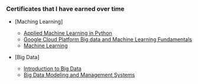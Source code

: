 ### Certificates that I have earned over time

- [Maching Learning]

  - [Applied Machine Learning in Python](https://coursera.org/share/2af4b15ad1f15dc4f38105bc442ce164)
  - [Google Cloud Platform Big data and Machine Learning Fundamentals](https://coursera.org/share/a605614536e924b15b9e27aacd06c0ab)
  - [Machine Learning](https://coursera.org/share/f10879600caa15e03aec98788ff31d43)

- [Big Data]

  - [Introduction to Big Data](https://coursera.org/share/147fdf90d77fa52ebefa43f73eecd63d)
  - [Big Data Modeling and Management Systems](https://coursera.org/share/df7fb23356eba3be936a6a42d5f17221)
 


